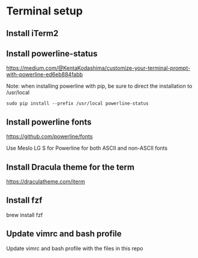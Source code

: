 # Terminal setup

## Install iTerm2

## Install powerline-status
https://medium.com/@KentaKodashima/customize-your-terminal-prompt-with-powerline-ed6eb884fabb

Note: when installing powerline with pip, be sure to direct the installation to /usr/local

`sudo pip install --prefix /usr/local powerline-status`

## Install powerline fonts
https://github.com/powerline/fonts

Use Meslo LG S for Powerline for both ASCII and non-ASCII fonts

## Install Dracula theme for the term
https://draculatheme.com/iterm

## Install fzf
brew install fzf

## Update vimrc and bash profile
Update vimrc and bash profile with the files in this repo

